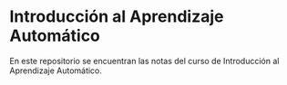 # Introducción al Aprendizaje Automático

En este repositorio se encuentran las notas del curso de Introducción al Aprendizaje Automático.
